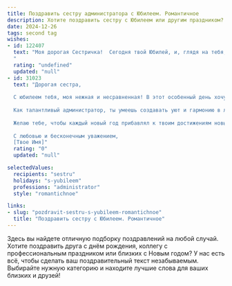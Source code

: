```yaml
---
title: Поздравить сестру администратора с Юбилеем. Романтичное
description: Хотите поздравить сестру с Юбилеем или другим праздником? Наш ИИ создаст незабываемое поздравление, а вы обязательно выделитесь среди других.  
date: 2024-12-26
tags: second tag
wishes:
- id: 122407
  text: "Моя дорогая Сестричка!  Сегодня твой Юбилей, и, глядя на тебя, я понимаю, как сильно ты расцвела, как уверенно и грациозно ты шагаешь по жизни, как настоящая королева в своём администраторском королевстве!  Пусть твой путь всегда будет освещён любовью, счастьем и успехом.  Ты – невероятная, вдохновляющая, и я бесконечно горжусь тобой. С Юбилеем, моя любимая сестра!
  "
  rating: "undefined"
  updated: "null"
- id: 31023
  text: "Дорогая сестра,
  
  С юбилеем тебя, моя нежная и несравненная! В этот особенный день хочу пожелать тебе, чтобы каждый миг жизни был наполнен счастьем и радостью, как звезды, сверкающие на ночном небе. Ты — свет в нашем доме, дарящий тепло и заботу всем вокруг.
  
  Как талантливый администратор, ты умеешь создавать уют и гармонию в любых ситуациях, и за это тебя по-настоящему ценят. Пусть в жизни всегда будут те, кто готов поддержать тебя так же, как ты поддерживаешь других.
  
  Желаю тебе, чтобы каждый новый год прибавлял к твоим достижениям новые горизонт и возможности, а сердце наполнялось любовью и счастьем. Пусть мечты сбываются, как по волшебству, а счастье станет верным спутником на твоем пути.
  
  С любовью и бесконечным уважением,
  [Твое Имя]"
  rating: "0"
  updated: "null"

selectedValues:
  recipients: "sestru"
  holidays: "s-yubileem"
  professions: "administrator"
  style: "romantichnoe"

links:
- slug: "pozdravit-sestru-s-yubileem-romantichnoe"
  title: "Поздравить сестру с Юбилеем. Романтичное"
---
```


Здесь вы найдете отличную подборку поздравлений на любой случай. 
Хотите поздравить друга с днём рождения, коллегу с профессиональным праздником или близких с Новым годом? У нас есть всё, чтобы сделать ваш поздравительный текст незабываемым. Выбирайте нужную категорию и находите лучшие слова для ваших близких и друзей!
